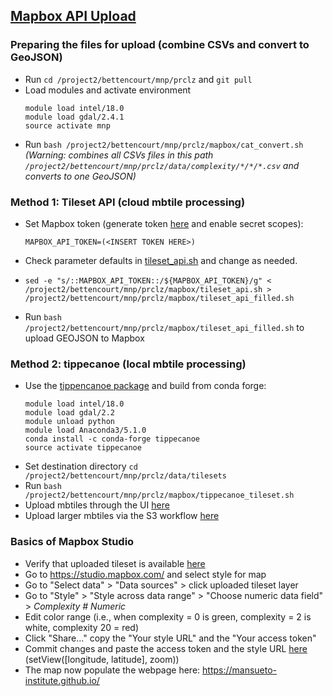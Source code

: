 
## [Mapbox API Upload](https://docs.mapbox.com/api/maps/#tilesets) ##

### Preparing the files for upload (combine CSVs and convert to GeoJSON)  ###
* Run `cd /project2/bettencourt/mnp/prclz` and `git pull`
* Load modules and activate environment
  ``` 
  module load intel/18.0
  module load gdal/2.4.1 
  source activate mnp
  ```
* Run `bash /project2/bettencourt/mnp/prclz/mapbox/cat_convert.sh` 
  *(Warning: combines all CSVs files in this path `/project2/bettencourt/mnp/prclz/data/complexity/*/*/*.csv` and converts to one GeoJSON)*

 ### Method 1: Tileset API (cloud mbtile processing) ###
 * Set Mapbox token (generate token [here](https://account.mapbox.com/access-tokens/create) and enable secret scopes):
    ```
    MAPBOX_API_TOKEN=(<INSERT TOKEN HERE>)
    ```
 * Check parameter defaults in [tileset_api.sh](https://github.com/mansueto-institute/prclz/blob/master/mapbox/tileset_api.sh) and change as needed.
 *  ```
    sed -e "s/::MAPBOX_API_TOKEN::/${MAPBOX_API_TOKEN}/g" < /project2/bettencourt/mnp/prclz/mapbox/tileset_api.sh > /project2/bettencourt/mnp/prclz/mapbox/tileset_api_filled.sh
    ```
 * Run `bash /project2/bettencourt/mnp/prclz/mapbox/tileset_api_filled.sh` to upload GEOJSON to Mapbox
 
 ### Method 2: tippecanoe (local mbtile processing) ###
 * Use the [tippencanoe package](https://github.com/mapbox/tippecanoe) and build from conda forge:
   ```
   module load intel/18.0
   module load gdal/2.2
   module unload python
   module load Anaconda3/5.1.0
   conda install -c conda-forge tippecanoe
   source activate tippecanoe
   ```
 * Set destination directory `cd /project2/bettencourt/mnp/prclz/data/tilesets`
 * Run `bash /project2/bettencourt/mnp/prclz/mapbox/tippecanoe_tileset.sh`
 * Upload mbtiles through the UI [here](https://studio.mapbox.com/tilesets/)
 * Upload larger mbtiles via the S3 workflow [here](https://docs.mapbox.com/api/maps/#retrieve-s3-credentials)
 
  ### Basics of Mapbox Studio ###
  * Verify that uploaded tileset is available [here](https://studio.mapbox.com/tilesets/)
  * Go to https://studio.mapbox.com/ and select style for map
  * Go to "Select data" > "Data sources" > click uploaded tileset layer 
  * Go to "Style" > "Style across data range" > "Choose numeric data field" > *Complexity # Numeric*
  * Edit color range (i.e., when complexity = 0 is green, complexity = 2 is white, complexity 20 = red)
  * Click "Share..." copy the "Your style URL" and the "Your access token"
  * Commit changes and paste the access token and the style URL [here](https://github.com/mansueto-institute/mansueto-institute.github.io/blob/master/_includes/mapbox.html) (setView([longitude, latitude], zoom))
  * The map now populate the webpage here: https://mansueto-institute.github.io/
 
